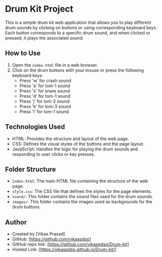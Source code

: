 # Drum Kit Project

This is a simple drum kit web application that allows you to play different drum sounds by clicking on buttons or using corresponding keyboard keys. Each button corresponds to a specific drum sound, and when clicked or pressed, it plays the associated sound.

## How to Use

1. Open the `index.html` file in a web browser.
2. Click on the drum buttons with your mouse or press the following keyboard keys:
   - Press 'w' for crash sound
   - Press 'a' for tom-1 sound
   - Press 's' for snare sound
   - Press 'd' for tom-1 sound
   - Press 'j' for tom-2 sound
   - Press 'k' for tom-3 sound
   - Press 'l' for tom-1 sound

## Technologies Used

- HTML: Provides the structure and layout of the web page.
- CSS: Defines the visual styles of the buttons and the page layout.
- JavaScript: Handles the logic for playing the drum sounds and responding to user clicks or key presses.

## Folder Structure

- `index.html`: The main HTML file containing the structure of the web page.
- `style.css`: The CSS file that defines the styles for the page elements.
- `sound/`: This folder contains the sound files used for the drum sounds.
- `images/`: This folder contains the images used as backgrounds for the drum buttons.

## Author

- Created by [Vikas Prasad]
- GitHub: [https://github.com/vikaspdsp]
- GitHub repo link: [https://github.com/vikaspdsp/Drum-kit]
- Hosted Link: [https://vikaspdsp.github.io/Drum-kit/]


